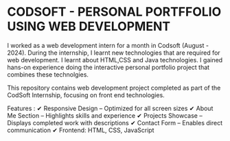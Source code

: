# CODSOFT - PERSONAL PORTFFOLIO USING WEB DEVELOPMENT

I worked as a web development intern for a month in Codsoft (August - 2024).
During the internship, I learnt new technologies that are required for web development. 
I learnt about HTML,CSS and Java technologies.
I gained hans-on experience doing the interactive personal portfolio project that combines these technolgies.

This repository contains web development project completed as part of the CodSoft Internship, focusing on front end technologies.

Features : 
✔ Responsive Design – Optimized for all screen sizes
✔ About Me Section – Highlights skills and experience
✔ Projects Showcase – Displays completed work with descriptions
✔ Contact Form – Enables direct communication
✔ Frontend: HTML, CSS, JavaScript

